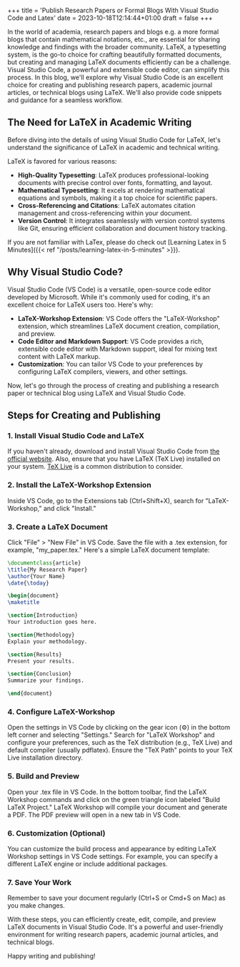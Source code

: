 +++
title = 'Publish Research Papers or Formal Blogs With Visual Studio Code and Latex'
date = 2023-10-18T12:14:44+01:00
draft = false
+++

In the world of academia, research papers and blogs e.g. a more formal blogs that contain mathematical notations, etc., are essential for sharing knowledge and findings with the broader community. LaTeX, a typesetting system, is the go-to choice for crafting beautifully formatted documents, but creating and managing LaTeX documents efficiently can be a challenge. Visual Studio Code, a powerful and extensible code editor, can simplify this process. In this blog, we'll explore why Visual Studio Code is an excellent choice for creating and publishing research papers, academic journal articles, or technical blogs using LaTeX. We'll also provide code snippets and guidance for a seamless workflow.

## The Need for LaTeX in Academic Writing

Before diving into the details of using Visual Studio Code for LaTeX, let's understand the significance of LaTeX in academic and technical writing.

LaTeX is favored for various reasons:

- **High-Quality Typesetting**: LaTeX produces professional-looking documents with precise control over fonts, formatting, and layout.
- **Mathematical Typesetting**: It excels at rendering mathematical equations and symbols, making it a top choice for scientific papers.
- **Cross-Referencing and Citations**: LaTeX automates citation management and cross-referencing within your document.
- **Version Control**: It integrates seamlessly with version control systems like Git, ensuring efficient collaboration and document history tracking.

If you are not familiar with LaTex, please do check out [Learning Latex in 5 Minutes]({{< ref "/posts/learning-latex-in-5-minutes" >}}).

## Why Visual Studio Code?

Visual Studio Code (VS Code) is a versatile, open-source code editor developed by Microsoft. While it's commonly used for coding, it's an excellent choice for LaTeX users too. Here's why:

- **LaTeX-Workshop Extension**: VS Code offers the "LaTeX-Workshop" extension, which streamlines LaTeX document creation, compilation, and preview.
- **Code Editor and Markdown Support**: VS Code provides a rich, extensible code editor with Markdown support, ideal for mixing text content with LaTeX markup.
- **Customization**: You can tailor VS Code to your preferences by configuring LaTeX compilers, viewers, and other settings.

Now, let's go through the process of creating and publishing a research paper or technical blog using LaTeX and Visual Studio Code.

## Steps for Creating and Publishing

### 1. Install Visual Studio Code and LaTeX

If you haven't already, download and install Visual Studio Code from [the official website](https://code.visualstudio.com/). Also, ensure that you have LaTeX (TeX Live) installed on your system. [TeX Live](https://tug.org/texlive/) is a common distribution to consider.

### 2. Install the LaTeX-Workshop Extension

Inside VS Code, go to the Extensions tab (Ctrl+Shift+X), search for "LaTeX-Workshop," and click "Install."

### 3. Create a LaTeX Document

Click "File" > "New File" in VS Code.
Save the file with a .tex extension, for example, "my_paper.tex."
Here's a simple LaTeX document template:

```latex
\documentclass{article}
\title{My Research Paper}
\author{Your Name}
\date{\today}

\begin{document}
\maketitle

\section{Introduction}
Your introduction goes here.

\section{Methodology}
Explain your methodology.

\section{Results}
Present your results.

\section{Conclusion}
Summarize your findings.

\end{document}
```

### 4. Configure LaTeX-Workshop

Open the settings in VS Code by clicking on the gear icon (⚙) in the bottom left corner and selecting "Settings."
Search for "LaTeX Workshop" and configure your preferences, such as the TeX distribution (e.g., TeX Live) and default compiler (usually pdflatex).
Ensure the "TeX Path" points to your TeX Live installation directory.

### 5. Build and Preview

Open your .tex file in VS Code.
In the bottom toolbar, find the LaTeX Workshop commands and click on the green triangle icon labeled "Build LaTeX Project."
LaTeX Workshop will compile your document and generate a PDF. The PDF preview will open in a new tab in VS Code.

### 6. Customization (Optional)

You can customize the build process and appearance by editing LaTeX Workshop settings in VS Code settings. For example, you can specify a different LaTeX engine or include additional packages.

### 7. Save Your Work

Remember to save your document regularly (Ctrl+S or Cmd+S on Mac) as you make changes.

With these steps, you can efficiently create, edit, compile, and preview LaTeX documents in Visual Studio Code. It's a powerful and user-friendly environment for writing research papers, academic journal articles, and technical blogs.

Happy writing and publishing!
